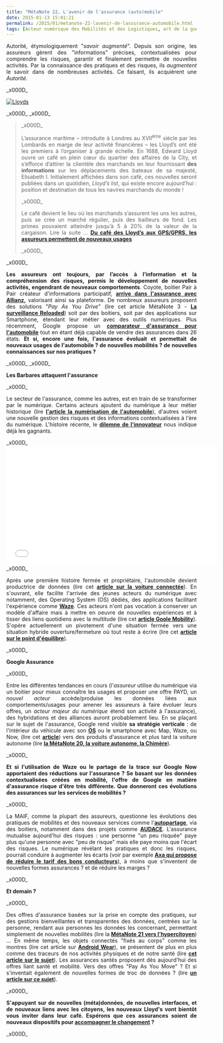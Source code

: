 ```yaml
---
title: "MétaNote 22, L'avenir de l'assurance (auto)mobile"
date: 2015-01-13 15:01:21
permalink: /2015/01/metanote-22-lavenir-de-lassurance-automobile.html
tags: [Acteur numérique des Mobilités et des Logistiques, art de la guerre, assistant de mobilité, citoyen, Comment agir pour changer les pratiques ?, données réelles, économie de l'expérience, internet, lloyd's, marketing, Pay as You Move, PAYD, Service de mobilité, sousveillance, surveillance, Usager Client Citoyen Multitude]
---
```


<p style="text-align: justify;">Autorité, étymologiquement "<em>savoir augmenté</em>". Depuis son origine, les assureurs gèrent des "informations" précises, contextualisées pour comprendre les risques, garantir et finalement permettre de nouvelles activités. Par la connaissance des pratiques et des risques, ils <em>augmentent</em> le savoir dans de nombreuses activités. Ce faisant, ils acquièrent une <em>Autorité</em>.</p>_x000D_
<p style="text-align: justify;"><a class="asset-img-link" href="https://gabrielplassat.github.io/transportsdufutur/wp-content/uploads/sites/6/old/6a0120a66d2ad4970b01bb07d8f50d970d-pi.png"><img class="asset  asset-image at-xid-6a0120a66d2ad4970b01bb07d8f50d970d img-responsive" style="display: block; margin-left: auto; margin-right: auto;" title="Lloyds" src="/wp-content/uploads/sites/6/old/6a0120a66d2ad4970b01bb07d8f50d970d-500wi.png" alt="Lloyds" /></a></p>_x000D_
_x000D_
<blockquote>_x000D_
<p style="text-align: justify;">L’assurance maritime – introduite à Londres au XVII<sup>ème</sup> siècle par les Lombards en marge de leur activité financières – les Lloyd’s ont été les premiers à l’organiser à grande échelle. En 1688, Edward Lloyd ouvre un café en plein cœur du quartier des affaires de la City, et s’efforce d’attirer la clientèle des marchands en leur fournissant <strong>des informations</strong> sur les déplacements des bateaux de sa majesté, Elisabeth I. Initialement affichées dans son café, ces nouvelles seront publiées dans un quotidien, <em>Lloyd’s list</em>, qui existe encore aujourd’hui : position et destination de tous les navires marchands du monde !</p>_x000D_
<p style="text-align: justify;">Le café devient le lieu où les marchands s’assurent les uns les autres, puis se crée un marché régulier, puis des bailleurs de fond. Les primes pouvaient atteindre jusqu’à 5 à 20% de la valeur de la cargaison. Lire la suite ... <a href="https://gabrielplassat.github.io/transportsdufutur/2009/12/du-cafe-des-lloyds-aux-gpsgprs-les-assureurs-permettent-de-nouveaux-usages.html" target="_blank" rel="noopener"><strong>Du café des Lloyd’s aux GPS/GPRS, les assureurs permettent de nouveaux usages</strong></a></p>_x000D_
</blockquote>_x000D_
<p style="text-align: justify;"><strong>Les assureurs ont toujours, par l’accès à l’information et la compréhension des risques, permis le développement de nouvelles activités, engendrant de nouveaux comportements</strong>. Coyote, boitier Pair à Pair créateur d'informations participatif, <a href="https://gabrielplassat.github.io/transportsdufutur/wp-content/uploads/sites/6/2015/01/CPCoyoteAssure.pdf" target="_blank" rel="noopener"><strong>arrive dans l'assurance avec Allianz,</strong></a> valorisant ainsi sa plateforme. De nombreux assureurs proposent des solutions "<em>Pay As You Drive</em>" (lire cet article MétaNote 3 - <a href="https://gabrielplassat.github.io/transportsdufutur/2013/03/metanote-tdf-3-la-surveillance-reloaded.html" target="_blank" rel="noopener"><strong>La surveillance Reloaded</strong></a>) soit par des boitiers, soit par des applications sur Smartphone, étendant leur métier avec des outils numériques. Plus récemment, Google propose un <a href="http://blogs.wsj.com/digits/2015/01/08/google-wants-to-sell-you-auto-insurance/" target="_blank" rel="noopener"><strong>comparateur d'assurance pour l'automobile</strong></a> tout en étant déjà capable de vendre des assurances dans 26 états.<strong> Et si, encore une fois, l'assurance évoluait et permettait de nouveaux usages de l'automobile ? de nouvelles mobilités ? de nouvelles connaissances sur nos pratiques ?</strong></p>_x000D_
<!--more-->_x000D_
<p style="text-align: justify;"><strong>Les Barbares attaquent l'assurance</strong></p>_x000D_
<p style="text-align: justify;">Le secteur de l'assurance, comme les autres, est en train de se transformer par le numérique. Certains acteurs ajoutent du numérique à leur métier historique (lire <a href="https://gabrielplassat.github.io/transportsdufutur/2014/07/numeriser-lautomobile-est-essentiel-mais-largement-insuffisant.html" target="_blank" rel="noopener"><strong>l'article la numérisation de l'automobile</strong></a>), d'autres voient une nouvelle gestion des risques et des informations contextualisées à l'ère du numérique. L'histoire récente, le <a href="https://gabrielplassat.github.io/transportsdufutur/2014/09/toyota-versus-google.html" target="_blank" rel="noopener"><strong>dilemne de l'innovateur</strong></a> nous indique déjà les gagnants.</p>_x000D_
<iframe src="//www.youtube.com/embed/yand-j9dlck" width="560" height="315" frameborder="0" allowfullscreen="allowfullscreen"></iframe>_x000D_
<p style="text-align: justify;">Après une première histoire fermée et propriétaire, l'automobile devient productrice de données (lire cet <a href="https://gabrielplassat.github.io/transportsdufutur/2014/11/donnees-privees-et-automobile.html" target="_blank" rel="noopener"><strong>article sur la voiture connectée</strong></a>). En s'ouvrant, elle facilite l'arrivée des jeunes acteurs du numérique avec notamment, des Operating System (OS) dédiés, des applications facilitant l'expérience comme <a href="https://gabrielplassat.github.io/transportsdufutur/2013/06/google-achete-waze-sans-doute-une-evolution-majeure-dans-le-domaine-des-transports.html" target="_blank" rel="noopener"><strong>Waze</strong></a>. Ces acteurs n'ont pas vocation à conserver un modèle d'affaire mais à mettre en oeuvre de nouvelles expériences et à tisser des liens quotidiens avec la multitude (lire cet <a href="https://gabrielplassat.github.io/transportsdufutur/2014/02/google-maps-devient-dans-les-faits-google-mobility.html" target="_blank" rel="noopener"><strong>article Goole Mobility</strong></a>). S'opère actuellement un pivotement d'une situation fermée vers une situation hybride ouverture/fermeture où tout reste à écrire (lire cet <a href="https://gabrielplassat.github.io/transportsdufutur/2014/09/point-break.html" target="_blank" rel="noopener"><strong>article sur le point d'équilibre</strong></a>).</p>_x000D_
<p style="text-align: justify;"><strong>Google Assurance</strong></p>_x000D_
<p style="text-align: justify;">Entre les différentes tendances en cours (l'<em>assureur</em> utilise du numérique via un boitier pour mieux connaître les usages et proposer une offre PAYD, un <em>nouvel acteur </em>accède/produise les données liées aux comportements/usages pour amener les assureurs à faire évoluer leurs offres, un <em>acteur majeur du numérique</em> étend son activité à l'assurance), des hybridations et des alliances auront probablement lieu. En se plaçant sur le sujet de l'assurance, Google rend visible <strong>sa stratégie verticale</strong> : de l'intérieur du véhicule avec son <a href="http://www.openautoalliance.net/#about" target="_blank" rel="noopener"><strong>OS</strong></a> ou le smartphone avec Map, Waze, ou Now, (lire cet <a href="https://gabrielplassat.github.io/transportsdufutur/2014/03/avec-android-wear-google-avance-ses-pions-vers-le-parfait-assistant-personnel-de-mobilite.html" target="_blank" rel="noopener"><strong>article</strong></a>) vers des produits d'assurance et plus tard la voiture autonome (lire <a href="https://gabrielplassat.github.io/transportsdufutur/2014/04/metanote-20-la-voiture-sans-conducteur-la-chimere.html" target="_blank" rel="noopener"><strong>la MétaNote 20, la voiture autonome, la Chimère</strong></a>).</p>_x000D_
<p style="text-align: justify;"><strong>Et si l'utilisation de Waze ou le partage de la trace sur Google Now apportaient des réductions sur l'assurance ? Se basant sur les données contextualisées créées en mobilité, l'offre de Google en matière d'assurance risque d'être très différente. Que donneront ces évolutions des assurances sur les services de mobilités ? </strong></p>_x000D_
<p style="text-align: justify;">La MAIF, comme la plupart des assureurs, questionne les évolutions des pratiques de mobilités et des nouveaux services comme l'<a href="http://www.lanouvellerepublique.fr/Deux-Sevres/Actualite/Economie-social/n/Contenus/Articles/2014/09/10/La-MAIF-investit-dans-l-autopartage-2040378" target="_blank" rel="noopener"><strong>autopartage</strong></a>, via des boitiers, notamment dans des projets comme <a href="https://gabrielplassat.github.io/transportsdufutur/les_transports_du_futur_l/audace-accelerer-et-unir-les-offres-de-deplacements-en-autopartage-covoiturage-et-vehicules-electriq.html" target="_blank" rel="noopener"><strong>AUDACE</strong></a>. L'assurance mutualise aujourd'hui des risques : une personne "un peu risquée" paye plus qu'une personne avec "peu de risque" mais elle paye moins que l'écart des risques. Le numérique révélant les pratiques et donc les risques, pourrait conduire à augmenter les écarts (voir par exemple <a href="http://www.latribune.fr/entreprises-finance/banques-finance/assurance/20140627trib000837406/direct-assurance-baissera-chaque-mois-les-tarifs-des-bons-conducteurs.html" target="_blank" rel="noopener"><strong>Axa qui propose de réduire le tarif des bons conducteurs</strong></a>), à moins que s'inventent de nouvelles formes assurances ? et de réduire les marges ?</p>_x000D_
<p style="text-align: justify;"><strong>Et demain ?</strong></p>_x000D_
<p style="text-align: justify;">Des offres d'assurance basées sur la prise en compte des pratiques, sur des gestions bienveillantes et transparentes des données, centrées sur la personne, rendant aux personnes les données les concernant, permettant simplement de nouvelles mobilités (lire la <a href="https://gabrielplassat.github.io/transportsdufutur/2014/09/metanote-21-vers-lhypercitoyen-acteur-heureux-a-lere-des-plateformes-numeriques.html" target="_blank" rel="noopener"><strong>MétaNote 21 vers l'hypercitoyen</strong></a>) ... En même temps, les objets connectés "fixés au corps" comme les montres (lire cet article sur <a href="https://gabrielplassat.github.io/transportsdufutur/2014/03/avec-android-wear-google-avance-ses-pions-vers-le-parfait-assistant-personnel-de-mobilite.html" target="_blank" rel="noopener"><strong>Android Wear</strong></a>), se présentent de plus en plus comme des traceurs de nos activités physiques et de notre santé (lire <a href="https://gabrielplassat.github.io/transportsdufutur/2014/06/nous-y-voila-le-lien-sante-mobilite-certains-le-questionnent-dautres-le-surveillent.html" target="_blank" rel="noopener"><strong>cet article sur le sujet</strong></a>). Les assurances santés proposent dès aujourd'hui des offres liant santé et mobilité. Vers des offres "Pay As You Move" ? Et si s'inventait également de nouvelles formes de troc de données ? (lire <a href="https://gabrielplassat.github.io/transportsdufutur/2015/01/par-le-troc-de-donnees-et-si-on-inventait-aujourdhui-de-nouveaux-contrats.html" target="_blank" rel="noopener"><strong>un article sur ce sujet</strong></a>).</p>_x000D_
<p style="text-align: justify;"><strong>S'appuyant sur de nouvelles (méta)données, de nouvelles interfaces, et de nouveaux liens avec les citoyens, les nouveaux Lloyd's vont bientôt vous inviter dans leur café. Espérons que ces assurances soient de nouveaux dispositifs pour <a href="https://gabrielplassat.github.io/transportsdufutur/2014/12/changer-de-mobilite.html" target="_blank" rel="noopener">accompagner le changement</a> ? </strong></p>_x000D_
<p style="text-align: justify;"></p>
